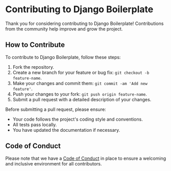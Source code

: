 # Contributing to Django Boilerplate

Thank you for considering contributing to Django Boilerplate! Contributions from the community help improve and grow the project.

## How to Contribute

To contribute to Django Boilerplate, follow these steps:

1. Fork the repository.
2. Create a new branch for your feature or bug fix: `git checkout -b feature-name`.
3. Make your changes and commit them: `git commit -am 'Add new feature'`.
4. Push your changes to your fork: `git push origin feature-name`.
5. Submit a pull request with a detailed description of your changes.

Before submitting a pull request, please ensure:

- Your code follows the project's coding style and conventions.
- All tests pass locally.
- You have updated the documentation if necessary.

## Code of Conduct

Please note that we have a [Code of Conduct](./CODE_OF_CONDUCT.md) in place to ensure a welcoming and inclusive environment for all contributors.
